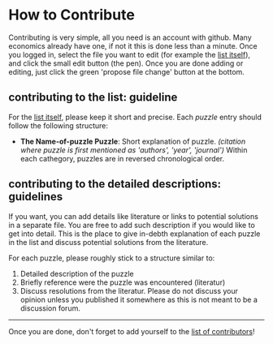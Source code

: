 # How to Contribute

Contributing is very simple, all you need is an account with github. Many economics already have one, if not it this is done less than a minute. Once you logged in, select the file you want to edit (for example the [list itself](https://github.com/gboehl/macro_puzzles/blob/master/README.md)), and click the small edit button (the pen). Once you are done adding or editing, just click the green 'propose file change' button at the bottom.

## contributing to the list: guideline

For the [list itself](https://github.com/gboehl/macro_puzzles/blob/master/README.md), please keep it short and precise. Each *puzzle* entry should follow the following structure:
* **The Name-of-puzzle Puzzle**: Short explanation of puzzle. *(citation where puzzle is first mentioned as 'authors', 'year', 'journal')*
Within each cathegory, puzzles are in reversed chronological order.

## contributing to the detailed descriptions: guidelines

If you want, you can add details like literature or links to potential solutions in a separate file. You are free to add such description if you would like to get into detail. This is the place to give in-debth explanation of each puzzle in the list and discuss potential solutions from the literature. 

For each puzzle, please roughly stick to a structure similar to:
1. Detailed description of the puzzle
2. Briefly reference were the puzzle was encountered (literatur)
3. Discuss resolutions from the literatur. Please do not discuss your opinion unless you published it somewhere as this is not meant to be a discussion forum. 

---
Once you are done, don't forget to add yourself to the [list of contributors](https://github.com/gboehl/macro_puzzles/blob/master/contributors.md)!

